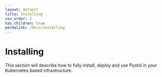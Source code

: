 ```yaml
---
layout: default
title: Installing
nav_order: 3
has_children: true
permalink: /docs/installing
---
```


# Installing

This section will describe how to
fully install, deploy and use Pystol
in your Kubernetes based infrastructure.
